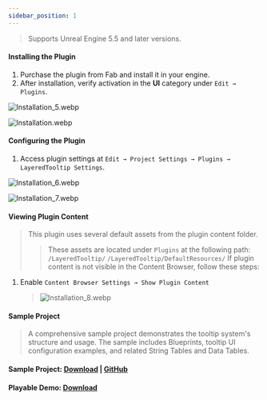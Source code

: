 ```yaml
---
sidebar_position: 1
---
```


> Supports Unreal Engine 5.5 and later versions.

#### Installing the Plugin

1. Purchase the plugin from Fab and install it in your engine.
2. After installation, verify activation in the **UI** category under `Edit → Plugins`.

![Installation_5.webp](/assets/Installation/Installation_5.webp)

![Installation.webp](/assets/Installation/Installation.webp)

#### Configuring the Plugin

1. Access plugin settings at `Edit → Project Settings → Plugins → LayeredTooltip Settings`. 
   
![Installation_6.webp](/assets/Installation/Installation_6.webp) 

![Installation_7.webp](/assets/Installation/Installation_7.webp)

#### Viewing Plugin Content

> This plugin uses several default assets from the plugin content folder.
> 
> > These assets are located under `Plugins` at the following path: `/LayeredTooltip/` `/LayeredTooltip/DefaultResources/` If plugin content is not visible in the Content Browser, follow these steps:

1. Enable `Content Browser Settings → Show Plugin Content`
    
    > ![Installation_8.webp](/assets/Installation/Installation_8.webp)
    

#### Sample Project

> A comprehensive sample project demonstrates the tooltip system's structure and usage. The sample includes Blueprints, tooltip UI configuration examples, and related String Tables and Data Tables.

#### **Sample Project:** [Download](https://drive.google.com/file/d/1KXXJ6dQuyqh8ZUkiq7qAvEDdRokebBEg/view?usp=sharing) | [GitHub](https://github.com/HaJH/LayeredTooltipSample/releases/tag/v1.0_ue5.5)

#### **Playable Demo:** [Download](https://drive.google.com/file/d/1whF9vxrPeLvyydAoU8f4zokTZSpMLy3n/view?usp=sharing)